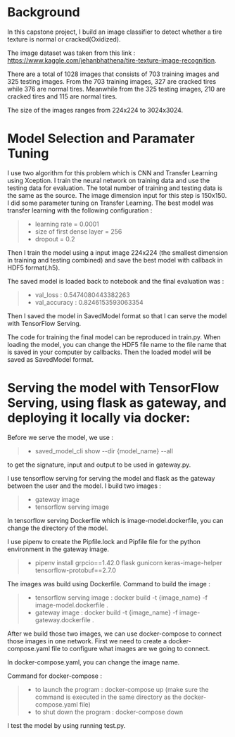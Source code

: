 # Background
In this capstone project, I build an image classifier to detect whether a tire texture is normal or cracked(Oxidized).

The image dataset was taken from this link : https://www.kaggle.com/jehanbhathena/tire-texture-image-recognition.

There are  a total of 1028 images that consists of  703 training images and 325 testing images. From the 703 training images, 327 are cracked tires while 376 are normal tires. Meanwhile from the 325 testing images, 210 are cracked tires and 115 are normal tires. 

The size of the images ranges from 224x224 to 3024x3024. 

# Model Selection and Paramater Tuning
I use two algorithm for this problem which is CNN and Transfer Learning using Xception. I train the neural network on training data and use the testing data for evaluation. The total number of training and testing data is the same as the source. The image dimension input for this step is 150x150. I did some parameter tuning on Transfer Learning. The best model was transfer learning with the following configuration : 
>- learning rate = 0.0001 
>- size of first dense layer = 256 
>- dropout = 0.2 

Then I train the model using a input image 224x224 (the smallest dimension in training and testing combined) and save the best model with callback in HDF5 format(.h5). 

The saved model is loaded back to notebook and the final evaluation was :
>- val_loss : 0.5474080443382263
>- val_accuracy :  0.8246153593063354

Then I saved the model in SavedModel format so that I can serve the model with TensorFlow Serving. 

The code for training the final model can be reproduced in train.py. When loading the model, you can change the HDF5 file name to the file name that is saved in your computer by callbacks. Then the loaded model will be saved as SavedModel format.

#  Serving the model with TensorFlow Serving, using flask as gateway, and deploying it locally via docker:
 Before we serve the model, we use : 
 >- saved_model_cli show --dir {model_name} --all 
 
 to get the signature, input and output to be used in gateway.py. 
  
  I use tensorflow serving for serving the model and flask as the gateway between the user and the model. I build two images :
  >- gateway image
  >- tensorflow serving image

  In tensorflow serving Dockerfile which is image-model.dockerfile, you can change the directory of the model.


  I use pipenv to create the Pipfile.lock and Pipfile file for the python environment in the gateway image.
  >- pipenv install grpcio==1.42.0 flask gunicorn keras-image-helper tensorflow-protobuf==2.7.0
  
  The images was build using Dockerfile.
  Command to build the image : 
  >- tensorflow serving image : docker build -t {image_name} -f image-model.dockerfile .
  >- gateway image : docker build -t {image_name} -f image-gateway.dockerfile .

After we build those two images, we can use docker-compose to connect those images in one network. First we need to create a docker-compose.yaml file to configure what images are we going to connect. 

In docker-compose.yaml, you can change the image name.

Command for docker-compose : 
  >- to launch the program : docker-compose up (make sure the command is executed in the same directory as the docker-compose.yaml file)
  >- to shut down the program : docker-compose down 

I test the model by using running test.py.
